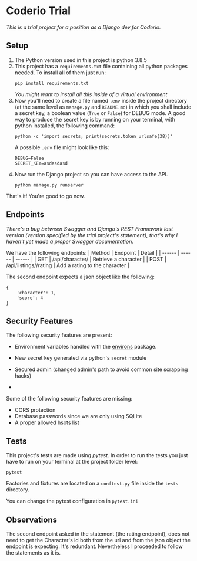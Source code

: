 # Coderio Trial
_This is a trial project for a position as a Django dev for Coderio._

## Setup
1) The Python version used in this project is python 3.8.5
2) This project has a `requirements.txt` file containing all python packages needed. To install all of them just run:
    ```
    pip install requirements.txt
    ```
    _You might want to install all this inside of a virtual environment_
3) Now you'll need to create a file named `.env` inside the project directory (at the same level as `manage.py` and `README.md`) in which you shall include a secret key, a boolean value (`True` or `False`) for DEBUG mode. A good way to produce the secret key is by running on your terminal, with python installed, the following command:
    ```
    python -c 'import secrets; print(secrets.token_urlsafe(38))'
    ```
    A possible `.env` file might look like this:
    ```
    DEBUG=False
    SECRET_KEY=asdasdasd
    ```
4) Now run the Django project so you can have access to the API.
    ```
    python manage.py runserver
    ```

That's it! You're good to go now.

## Endpoints
_There's a bug between Swagger and Django's REST Framework last version (version specified by the trial project's statement), that's why I haven't yet made a proper Swagger documentation._

We have the following endpoints:
| Method | Endpoint | Detail |
| ------ | ------ | ------ |
| GET | /api/character/<id> | Retrieve a character | 
| POST | /api/listings/<id>/rating | Add a rating to the character | 

The second endpoint expects a json object like the following:
```
{
    'character': 1,
    'score': 4
}
```



## Security Features
The following security features are present:
- Environment variables handled with the [environs](https://github.com/sloria/environs) package.
- New secret key generated via python's `secret` module
- Secured admin (changed admin's path to avoid common site scrapping hacks)
    
- 
Some of the following security features are missing:
- CORS protection
- Database passwords since we are only using SQLite
- A proper allowed hsots list


## Tests
This project's tests are made using *_pytest_*. In order to run the tests you just have to run on your terminal at the project folder level:
```
pytest
```

Factories and fixtures are located on a `conftest.py` file inside the `tests` directory.

You can change the pytest configuration in `pytest.ini`

## Observations
The second endpoint asked in the statement (the rating endpoint), does not need to get the Character's id both from the url and from the json object the endpoint is expecting. It's redundant. Nevertheless I proceeded to follow the statements as it is.